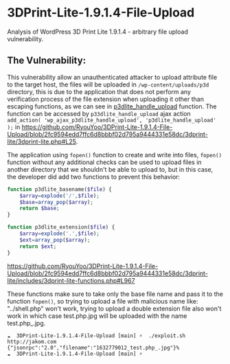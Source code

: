 # 3DPrint-Lite-1.9.1.4-File-Upload
Analysis of WordPress 3D Print Lite 1.9.1.4 - arbitrary file upload vulnerability.

## The Vulnerability:
This vulnerability allow an unauthenticated attacker to upload attribute file to the target host, the files will be uploaded in `/wp-content/uploads/p3d` directory, this is due to the application that does not perform any verification process of the file extension when uploading it other than escaping functions, as we can see in [p3dlite_handle_upload](https://github.com/RyouYoo/3DPrint-Lite-1.9.1.4-File-Upload/blob/2fc9594edd7ffc6d8bbbf02d795a9444331e58dc/3dprint-lite/includes/3dprint-lite-functions.php#L1066) function.
The function can be accessed by `p33dlite_handle_upload` ajax action ```add_action( 'wp_ajax_p3dlite_handle_upload', 'p3dlite_handle_upload' );``` in https://github.com/RyouYoo/3DPrint-Lite-1.9.1.4-File-Upload/blob/2fc9594edd7ffc6d8bbbf02d795a9444331e58dc/3dprint-lite/3dprint-lite.php#L25.

The application using `fopen()` function to create and write into files, `fopen()` function without any additional checks can be used to upload files in another directory that we shouldn't be able to upload to, but in this case, the developer did add two functions to prevent this behavior:
```php
function p3dlite_basename($file) {
	$array=explode('/',$file);
	$base=array_pop($array);
	return $base;
} 

function p3dlite_extension($file) {
	$array=explode('.',$file);
	$ext=array_pop($array);
	return $ext;
} 
```
https://github.com/RyouYoo/3DPrint-Lite-1.9.1.4-File-Upload/blob/2fc9594edd7ffc6d8bbbf02d795a9444331e58dc/3dprint-lite/includes/3dprint-lite-functions.php#L967

These functions make sure to take only the base file name and pass it to the function `fopen()`, so trying to upload a file with malicious name like: "../shell.php" won't work, trying to upload a double extension file also won't work in which case test.php.jpg will be uploaded with the name test.php_.jpg.
```
☁  3DPrint-Lite-1.9.1.4-File-Upload [main] ⚡  ./exploit.sh http://jakom.com
{"jsonrpc":"2.0","filename":"1632779012_test.php_.jpg"}%
☁  3DPrint-Lite-1.9.1.4-File-Upload [main] ⚡
```

